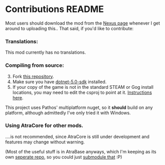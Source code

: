 ﻿Contributions README
====================================

Most users should download the mod from the [Nexus page](https://www.nexusmods.com/stardewvalley/mods/12932) whenever I get around to uploading this.. That said, if you'd like to contribute:

### Translations:

This mod currently has no translations.

<!--- This mod uses SMAPI's i18n feature for translations. I'd love to get translations! Please see the wiki's guide [here](https://stardewvalleywiki.com/Modding:Translations), and feel free to message me, contact me on Discord (@atravita#9505) or send me a pull request! -->

### Compiling from source:

3. Fork [this repository](https://github.com/atravita-mods/StardewMods).
4. Make sure you have [dotnet-5.0-sdk](https://dotnet.microsoft.com/en-us/download/dotnet/5.0) installed.
5. If your copy of the game is not in the standard STEAM or Gog install locations, you may need to edit the csproj to point at it. [Instructions here](https://github.com/Pathoschild/SMAPI/blob/develop/docs/technical/mod-package.md#available-properties).

This project uses Pathos' multiplatform nuget, so it **should** build on any platform, although admittedly I've only tried it with Windows.

### Using AtraCore for other mods.

....is not recommended, since AtraCore is still under development and features may change without warning.

(Most of the useful stuff is in AtraBase anyways, which I'm keeping as its own [seperate repo](https://github.com/atravita-mods/AtraBase), so you could just [submodule that](https://git-scm.com/book/en/v2/Git-Tools-Submodules) :P)
